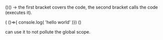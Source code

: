 
()() -> the first bracket covers the code, the second bracket calls the code (executes it).

( ()=>{ console.log( 'hello world' )}) ()

can use it to not pollute the global scope.
